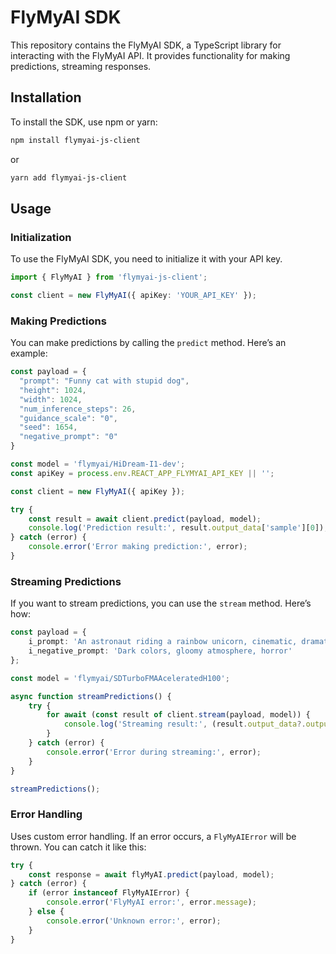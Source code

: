 # FlyMyAI SDK

This repository contains the FlyMyAI SDK, a TypeScript library for interacting with the FlyMyAI API. It provides functionality for making predictions, streaming responses.

## Installation

To install the SDK, use npm or yarn:

```bash
npm install flymyai-js-client
```

or

```bash
yarn add flymyai-js-client
```

## Usage

### Initialization

To use the FlyMyAI SDK, you need to initialize it with your API key.

```typescript
import { FlyMyAI } from 'flymyai-js-client';

const client = new FlyMyAI({ apiKey: 'YOUR_API_KEY' });
```

### Making Predictions

You can make predictions by calling the `predict` method. Here’s an example:

```typescript
const payload = {
  "prompt": "Funny cat with stupid dog",
  "height": 1024,
  "width": 1024,
  "num_inference_steps": 26,
  "guidance_scale": "0",
  "seed": 1654,
  "negative_prompt": "0"
}

const model = 'flymyai/HiDream-I1-dev';
const apiKey = process.env.REACT_APP_FLYMYAI_API_KEY || '';

const client = new FlyMyAI({ apiKey });

try {
    const result = await client.predict(payload, model);
    console.log('Prediction result:', result.output_data['sample'][0]);
} catch (error) {
    console.error('Error making prediction:', error);
}
```

### Streaming Predictions

If you want to stream predictions, you can use the `stream` method. Here’s how:

```typescript
const payload = {
    i_prompt: 'An astronaut riding a rainbow unicorn, cinematic, dramatic, photorealistic',
    i_negative_prompt: 'Dark colors, gloomy atmosphere, horror'
};

const model = 'flymyai/SDTurboFMAAceleratedH100';

async function streamPredictions() {
    try {
        for await (const result of client.stream(payload, model)) {
            console.log('Streaming result:', (result.output_data?.output || [])[0] || '');
        }
    } catch (error) {
        console.error('Error during streaming:', error);
    }
}

streamPredictions();
```

### Error Handling

Uses custom error handling. If an error occurs, a `FlyMyAIError` will be thrown. You can catch it like this:

```typescript
try {
    const response = await flyMyAI.predict(payload, model);
} catch (error) {
    if (error instanceof FlyMyAIError) {
        console.error('FlyMyAI error:', error.message);
    } else {
        console.error('Unknown error:', error);
    }
}
```
